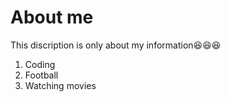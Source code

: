 # About me
This discription is only about my information😆😆😆
1. Coding
2. Football
3. Watching movies
